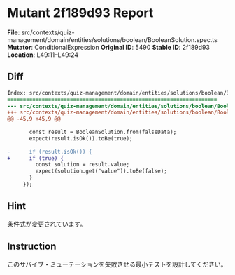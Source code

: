 # Mutant 2f189d93 Report

**File**: src/contexts/quiz-management/domain/entities/solutions/boolean/BooleanSolution.spec.ts
**Mutator**: ConditionalExpression
**Original ID**: 5490
**Stable ID**: 2f189d93
**Location**: L49:11–L49:24

## Diff

```diff
Index: src/contexts/quiz-management/domain/entities/solutions/boolean/BooleanSolution.spec.ts
===================================================================
--- src/contexts/quiz-management/domain/entities/solutions/boolean/BooleanSolution.spec.ts	original
+++ src/contexts/quiz-management/domain/entities/solutions/boolean/BooleanSolution.spec.ts	mutated #5490
@@ -45,9 +45,9 @@
 
       const result = BooleanSolution.from(falseData);
       expect(result.isOk()).toBe(true);
 
-      if (result.isOk()) {
+      if (true) {
         const solution = result.value;
         expect(solution.get("value")).toBe(false);
       }
     });
```

## Hint

条件式が変更されています。

## Instruction

このサバイブ・ミューテーションを失敗させる最小テストを設計してください。
